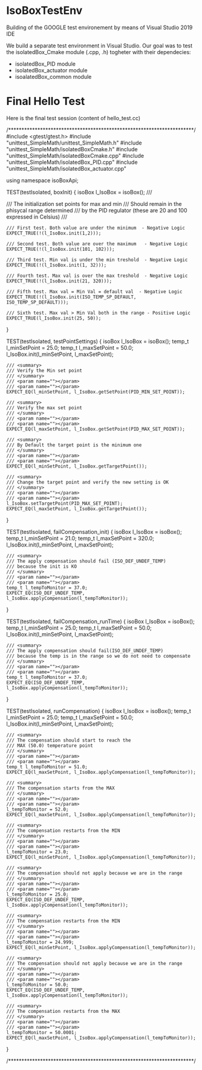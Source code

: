 # IsoBoxTestEnv
Building of the GOOGLE test environement by means of Visual Studio 2019 IDE

We build a separate test environment in Visual Studio.
Our goal was to test the isolatedBox_Cmake module (.cpp, .h) togheter with their dependecies:
- isolatedBox_PID module
- isolatedBox_actuator module
- isoalatedBox_common module

# Final Hello Test

Here is the final test session (content of hello_test.cc)

/**********************************************************************/
#include <gtest/gtest.h>
#include "unittest_SimpleMath/unittest_SimpleMath.h"
#include "unittest_SimpleMath/isolatedBoxCmake.h"
#include "unittest_SimpleMath/isolatedBoxCmake.cpp"
#include "unittest_SimpleMath/isolatedBox_PID.cpp"
#include "unittest_SimpleMath/isolatedBox_actuator.cpp"

using namespace isoBoxApi;


TEST(testIsolated, boxInit)
{
    isoBox l_IsoBox = isoBox();
    /// <summary>
    ///  The initialization set points for max and min
    /// Should remain in the phisycal range determined 
    /// by the PID regulator (these are 20 and 100 expressed in Celsius)
    /// </summary>
    
 
    /// First test. Both value are under the minimum  - Negative Logic
    EXPECT_TRUE(!(l_IsoBox.init(1,2)));
    
    /// Second test. Both value are over the maximum   - Negative Logic
    EXPECT_TRUE(!(l_IsoBox.init(101, 102)));

    /// Third test. Min val is under the min treshold  - Negative Logic
    EXPECT_TRUE(!(l_IsoBox.init(1, 32)));

    /// Fourth test. Max val is over the max treshold  - Negative Logic
    EXPECT_TRUE(!(l_IsoBox.init(21, 320)));

    /// Fifth test. Max val = Min Val = default val  - Negative Logic
    EXPECT_TRUE(!(l_IsoBox.init(ISO_TEMP_SP_DEFAULT, ISO_TEMP_SP_DEFAULT)));

    /// Sixth test. Max val > Min Val both in the range - Positive Logic
    EXPECT_TRUE(l_IsoBox.init(25, 50));
    
}

TEST(testIsolated, testPointSettings)
{
    isoBox l_IsoBox = isoBox();
    temp_t l_minSetPoint = 25.0;
    temp_t l_maxSetPoint = 50.0;
    l_IsoBox.init(l_minSetPoint, l_maxSetPoint);

    /// <summary>
    /// Verify the Min set point
    /// </summary>
    /// <param name=""></param>
    /// <param name=""></param>
    EXPECT_EQ(l_minSetPoint, l_IsoBox.getSetPoint(PID_MIN_SET_POINT));

    /// <summary>
    /// Verify the max set point
    /// </summary>
    /// <param name=""></param>
    /// <param name=""></param>
    EXPECT_EQ(l_maxSetPoint, l_IsoBox.getSetPoint(PID_MAX_SET_POINT));

    /// <summary>
    /// By Default the target point is the minimum one
    /// </summary>
    /// <param name=""></param>
    /// <param name=""></param>
    EXPECT_EQ(l_minSetPoint, l_IsoBox.getTargetPoint());

    /// <summary>
    /// Change the target point and verify the new setting is OK
    /// </summary>
    /// <param name=""></param>
    /// <param name=""></param>
    l_IsoBox.setTargetPoint(PID_MAX_SET_POINT);
    EXPECT_EQ(l_maxSetPoint, l_IsoBox.getTargetPoint());
}

TEST(testIsolated, failCompensation_init)
{
    isoBox l_IsoBox = isoBox();
    temp_t l_minSetPoint = 21.0;
    temp_t l_maxSetPoint = 320.0;
    l_IsoBox.init(l_minSetPoint, l_maxSetPoint);

    /// <summary>
    /// The apply compensation should fail (ISO_DEF_UNDEF_TEMP) 
    /// because the init is KO
    /// </summary>
    /// <param name=""></param>
    /// <param name=""></param>
    temp_t l_tempToMonitor = 37.0;
    EXPECT_EQ(ISO_DEF_UNDEF_TEMP, l_IsoBox.applyCompensation(l_tempToMonitor));

}

TEST(testIsolated, failCompensation_runTime)
{
    isoBox l_IsoBox = isoBox();
    temp_t l_minSetPoint = 25.0;
    temp_t l_maxSetPoint = 50.0;
    l_IsoBox.init(l_minSetPoint, l_maxSetPoint);

    /// <summary>
    /// The apply compensation should fail(ISO_DEF_UNDEF_TEMP)
    /// because the temp is in the range so we do not need to compensate
    /// </summary>
    /// <param name=""></param>
    /// <param name=""></param>
    temp_t l_tempToMonitor = 37.0;
    EXPECT_EQ(ISO_DEF_UNDEF_TEMP, l_IsoBox.applyCompensation(l_tempToMonitor));

}

TEST(testIsolated, runCompensation)
{
    isoBox l_IsoBox = isoBox();
    temp_t l_minSetPoint = 25.0;
    temp_t l_maxSetPoint = 50.0;
    l_IsoBox.init(l_minSetPoint, l_maxSetPoint);
 
    /// <summary>
    /// The compensation should start to reach the 
    /// MAX (50.0) temperature point
    /// </summary>
    /// <param name=""></param>
    /// <param name=""></param>
    temp_t l_tempToMonitor = 51.0;
    EXPECT_EQ(l_maxSetPoint, l_IsoBox.applyCompensation(l_tempToMonitor));

    /// <summary>
    /// The compensation starts from the MAX
    /// </summary>
    /// <param name=""></param>
    /// <param name=""></param>
    l_tempToMonitor = 52.0;
    EXPECT_EQ(l_maxSetPoint, l_IsoBox.applyCompensation(l_tempToMonitor));

    /// <summary>
    /// The compensation restarts from the MIN
    /// </summary>
    /// <param name=""></param>
    /// <param name=""></param>
    l_tempToMonitor = 23.0;
    EXPECT_EQ(l_minSetPoint, l_IsoBox.applyCompensation(l_tempToMonitor));

    /// <summary>
    /// The compensation should not apply because we are in the range
    /// </summary>
    /// <param name=""></param>
    /// <param name=""></param>
    l_tempToMonitor = 25.0;
    EXPECT_EQ(ISO_DEF_UNDEF_TEMP, l_IsoBox.applyCompensation(l_tempToMonitor));

    /// <summary>
    /// The compensation restarts from the MIN
    /// </summary>
    /// <param name=""></param>
    /// <param name=""></param>
    l_tempToMonitor = 24.999;
    EXPECT_EQ(l_minSetPoint, l_IsoBox.applyCompensation(l_tempToMonitor));

    /// <summary>
    /// The compensation should not apply because we are in the range
    /// </summary>
    /// <param name=""></param>
    /// <param name=""></param>
    l_tempToMonitor = 50.0;
    EXPECT_EQ(ISO_DEF_UNDEF_TEMP, l_IsoBox.applyCompensation(l_tempToMonitor));

    /// <summary>
    /// The compensation restarts from the MAX
    /// </summary>
    /// <param name=""></param>
    /// <param name=""></param>
    l_tempToMonitor = 50.0001;
    EXPECT_EQ(l_maxSetPoint, l_IsoBox.applyCompensation(l_tempToMonitor));

}

/**********************************************************************/
